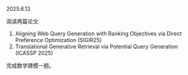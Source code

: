 2025.6.13

阅读两篇论文

1. Aligning Web Query Generation with Ranking Objectives via Direct Preference Optimization (SIGIR25)
2. Translational Generative Retrieval via Potential Query Generation (ICASSP 2025)

完成数学建模一题。
